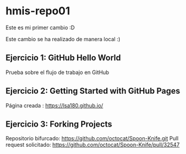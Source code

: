 # hmis-repo01

Este es mi primer cambio :D

Este cambio se ha realizado de manera local :)

## Ejercicio 1: GitHub Hello World
Prueba sobre el flujo de trabajo en GitHub

## Ejercicio 2: Getting Started with GitHub Pages
Página creada : https://lsa180.github.io/

## Ejercicio 3: Forking Projects
Repositorio bifurcado: https://github.com/octocat/Spoon-Knife.git
Pull request solicitado: https://github.com/octocat/Spoon-Knife/pull/32547

